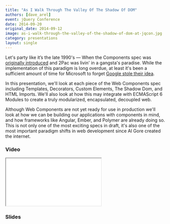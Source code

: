 ```yaml
---
title: "As I Walk Through The Valley Of The Shadow Of DOM"
authors: [dave_arel]
event: jQuery Conference
date: 2014-09-20
original_date: 2014-09-12
image: as-i-walk-through-the-valley-of-the-shadow-of-dom-at-jqcon.jpg
category: presentations
layout: single
---
```


Let's party like it’s the late 1990's — When the Components spec was
[originally introduced](http://www.w3.org/TR/NOTE-HTMLComponents) and 2Pac was
livin' in a gangsta's paradise. While the implementation of this paradigm is
long overdue, at least it's been a sufficient amount of time for Microsoft to
forget [Google stole their idea](http://www.w3.org/TR/components-intro/).

<!-- Excerpt -->

In this presentation, we'll look at each piece of the Web Components spec
including Templates, Decorators, Custom Elements, The Shadow Dom, and HTML
Imports. We'll also look at how this may integrate with ECMAScript 6 Modules to
create a truly modularized, encapsulated, decoupled web.

Although Web Components are not yet ready for use in production we'll look at
how we can be building our applications with components in mind, and how
frameworks like Angular, Ember, and Polymer are already doing so. This is not
only one of the most exciting specs in draft, it's also one of the most
important paradigm shifts in web development since Al Gore created the internet.

### Video

<div class="iframe-wrap">
    <iframe src="//www.youtube.com/embed/nbsWP2cPhhU" itemprop="video"></iframe>
</div>

### Slides

<script async class="speakerdeck-embed" data-id="93aa45201cdc013275c65e46c93fec54" data-ratio="1.33333333333333" src="//speakerdeck.com/assets/embed.js"></script>
